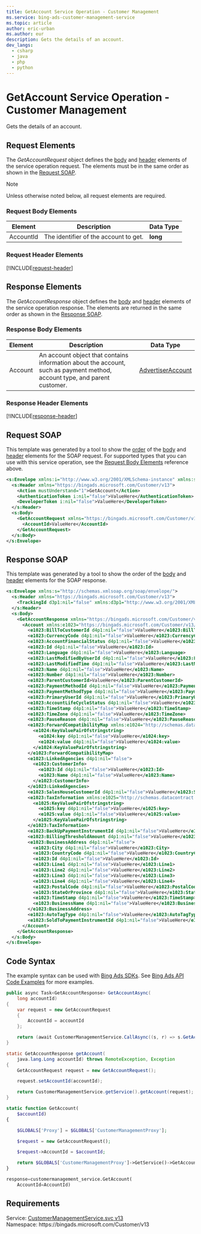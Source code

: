 ```yaml
---
title: GetAccount Service Operation - Customer Management
ms.service: bing-ads-customer-management-service
ms.topic: article
author: eric-urban
ms.author: eur
description: Gets the details of an account.
dev_langs: 
  - csharp
  - java
  - php
  - python
---
```

# GetAccount Service Operation - Customer Management
Gets the details of an account.

## <a name="request"></a>Request Elements
The *GetAccountRequest* object defines the [body](#request-body) and [header](#request-header) elements of the service operation request. The elements must be in the same order as shown in the [Request SOAP](#request-soap). 

> [!NOTE]
> Unless otherwise noted below, all request elements are required.

### <a name="request-body"></a>Request Body Elements

|Element|Description|Data Type|
|-----------|---------------|-------------|
|<a name="accountid"></a>AccountId|The identifier of the account to get.|**long**|

### <a name="request-header"></a>Request Header Elements
[!INCLUDE[request-header](./includes/request-header.md)]

## <a name="response"></a>Response Elements
The *GetAccountResponse* object defines the [body](#response-body) and [header](#response-header) elements of the service operation response. The elements are returned in the same order as shown in the [Response SOAP](#response-soap).

### <a name="response-body"></a>Response Body Elements

|Element|Description|Data Type|
|-----------|---------------|-------------|
|<a name="account"></a>Account|An account object that contains information about the account, such as payment method, account type, and parent customer.|[AdvertiserAccount](advertiseraccount.md)|

### <a name="response-header"></a>Response Header Elements
[!INCLUDE[response-header](./includes/response-header.md)]

## <a name="request-soap"></a>Request SOAP
This template was generated by a tool to show the [order](../guides/services-protocol.md#element-order) of the [body](#request-body) and [header](#request-header) elements for the SOAP request. For supported types that you can use with this service operation, see the [Request Body Elements](#request-header) reference above.

```xml
<s:Envelope xmlns:i="http://www.w3.org/2001/XMLSchema-instance" xmlns:s="http://schemas.xmlsoap.org/soap/envelope/">
  <s:Header xmlns="https://bingads.microsoft.com/Customer/v13">
    <Action mustUnderstand="1">GetAccount</Action>
    <AuthenticationToken i:nil="false">ValueHere</AuthenticationToken>
    <DeveloperToken i:nil="false">ValueHere</DeveloperToken>
  </s:Header>
  <s:Body>
    <GetAccountRequest xmlns="https://bingads.microsoft.com/Customer/v13">
      <AccountId>ValueHere</AccountId>
    </GetAccountRequest>
  </s:Body>
</s:Envelope>
```

## <a name="response-soap"></a>Response SOAP
This template was generated by a tool to show the order of the [body](#response-body) and [header](#response-header) elements for the SOAP response.

```xml
<s:Envelope xmlns:s="http://schemas.xmlsoap.org/soap/envelope/">
  <s:Header xmlns="https://bingads.microsoft.com/Customer/v13">
    <TrackingId d3p1:nil="false" xmlns:d3p1="http://www.w3.org/2001/XMLSchema-instance">ValueHere</TrackingId>
  </s:Header>
  <s:Body>
    <GetAccountResponse xmlns="https://bingads.microsoft.com/Customer/v13">
      <Account xmlns:e1023="https://bingads.microsoft.com/Customer/v13/Entities" d4p1:nil="false" xmlns:d4p1="http://www.w3.org/2001/XMLSchema-instance">
        <e1023:BillToCustomerId d4p1:nil="false">ValueHere</e1023:BillToCustomerId>
        <e1023:CurrencyCode d4p1:nil="false">ValueHere</e1023:CurrencyCode>
        <e1023:AccountFinancialStatus d4p1:nil="false">ValueHere</e1023:AccountFinancialStatus>
        <e1023:Id d4p1:nil="false">ValueHere</e1023:Id>
        <e1023:Language d4p1:nil="false">ValueHere</e1023:Language>
        <e1023:LastModifiedByUserId d4p1:nil="false">ValueHere</e1023:LastModifiedByUserId>
        <e1023:LastModifiedTime d4p1:nil="false">ValueHere</e1023:LastModifiedTime>
        <e1023:Name d4p1:nil="false">ValueHere</e1023:Name>
        <e1023:Number d4p1:nil="false">ValueHere</e1023:Number>
        <e1023:ParentCustomerId>ValueHere</e1023:ParentCustomerId>
        <e1023:PaymentMethodId d4p1:nil="false">ValueHere</e1023:PaymentMethodId>
        <e1023:PaymentMethodType d4p1:nil="false">ValueHere</e1023:PaymentMethodType>
        <e1023:PrimaryUserId d4p1:nil="false">ValueHere</e1023:PrimaryUserId>
        <e1023:AccountLifeCycleStatus d4p1:nil="false">ValueHere</e1023:AccountLifeCycleStatus>
        <e1023:TimeStamp d4p1:nil="false">ValueHere</e1023:TimeStamp>
        <e1023:TimeZone d4p1:nil="false">ValueHere</e1023:TimeZone>
        <e1023:PauseReason d4p1:nil="false">ValueHere</e1023:PauseReason>
        <e1023:ForwardCompatibilityMap xmlns:e1024="http://schemas.datacontract.org/2004/07/System.Collections.Generic" d4p1:nil="false">
          <e1024:KeyValuePairOfstringstring>
            <e1024:key d4p1:nil="false">ValueHere</e1024:key>
            <e1024:value d4p1:nil="false">ValueHere</e1024:value>
          </e1024:KeyValuePairOfstringstring>
        </e1023:ForwardCompatibilityMap>
        <e1023:LinkedAgencies d4p1:nil="false">
          <e1023:CustomerInfo>
            <e1023:Id d4p1:nil="false">ValueHere</e1023:Id>
            <e1023:Name d4p1:nil="false">ValueHere</e1023:Name>
          </e1023:CustomerInfo>
        </e1023:LinkedAgencies>
        <e1023:SalesHouseCustomerId d4p1:nil="false">ValueHere</e1023:SalesHouseCustomerId>
        <e1023:TaxInformation xmlns:e1025="http://schemas.datacontract.org/2004/07/System.Collections.Generic" d4p1:nil="false">
          <e1025:KeyValuePairOfstringstring>
            <e1025:key d4p1:nil="false">ValueHere</e1025:key>
            <e1025:value d4p1:nil="false">ValueHere</e1025:value>
          </e1025:KeyValuePairOfstringstring>
        </e1023:TaxInformation>
        <e1023:BackUpPaymentInstrumentId d4p1:nil="false">ValueHere</e1023:BackUpPaymentInstrumentId>
        <e1023:BillingThresholdAmount d4p1:nil="false">ValueHere</e1023:BillingThresholdAmount>
        <e1023:BusinessAddress d4p1:nil="false">
          <e1023:City d4p1:nil="false">ValueHere</e1023:City>
          <e1023:CountryCode d4p1:nil="false">ValueHere</e1023:CountryCode>
          <e1023:Id d4p1:nil="false">ValueHere</e1023:Id>
          <e1023:Line1 d4p1:nil="false">ValueHere</e1023:Line1>
          <e1023:Line2 d4p1:nil="false">ValueHere</e1023:Line2>
          <e1023:Line3 d4p1:nil="false">ValueHere</e1023:Line3>
          <e1023:Line4 d4p1:nil="false">ValueHere</e1023:Line4>
          <e1023:PostalCode d4p1:nil="false">ValueHere</e1023:PostalCode>
          <e1023:StateOrProvince d4p1:nil="false">ValueHere</e1023:StateOrProvince>
          <e1023:TimeStamp d4p1:nil="false">ValueHere</e1023:TimeStamp>
          <e1023:BusinessName d4p1:nil="false">ValueHere</e1023:BusinessName>
        </e1023:BusinessAddress>
        <e1023:AutoTagType d4p1:nil="false">ValueHere</e1023:AutoTagType>
        <e1023:SoldToPaymentInstrumentId d4p1:nil="false">ValueHere</e1023:SoldToPaymentInstrumentId>
      </Account>
    </GetAccountResponse>
  </s:Body>
</s:Envelope>
```

## <a name="example"></a>Code Syntax
The example syntax can be used with [Bing Ads SDKs](../guides/client-libraries.md). See [Bing Ads API Code Examples](../guides/code-examples.md) for more examples.
```csharp
public async Task<GetAccountResponse> GetAccountAsync(
	long accountId)
{
	var request = new GetAccountRequest
	{
		AccountId = accountId
	};

	return (await CustomerManagementService.CallAsync((s, r) => s.GetAccountAsync(r), request));
}
```
```java
static GetAccountResponse getAccount(
	java.lang.Long accountId) throws RemoteException, Exception
{
	GetAccountRequest request = new GetAccountRequest();

	request.setAccountId(accountId);

	return CustomerManagementService.getService().getAccount(request);
}
```
```php
static function GetAccount(
	$accountId)
{

	$GLOBALS['Proxy'] = $GLOBALS['CustomerManagementProxy'];

	$request = new GetAccountRequest();

	$request->AccountId = $accountId;

	return $GLOBALS['CustomerManagementProxy']->GetService()->GetAccount($request);
}
```
```python
response=customermanagement_service.GetAccount(
	AccountId=AccountId)
```

## Requirements
Service: [CustomerManagementService.svc v13](https://clientcenter.api.bingads.microsoft.com/Api/CustomerManagement/v13/CustomerManagementService.svc)  
Namespace: https\://bingads.microsoft.com/Customer/v13  


